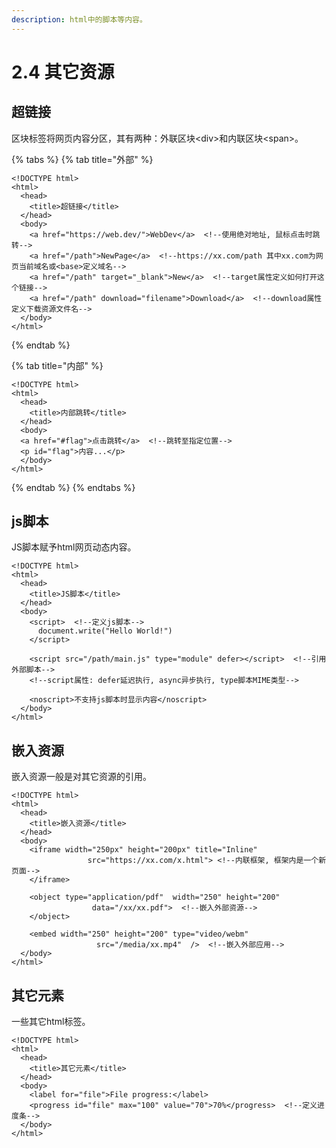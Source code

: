 ```yaml
---
description: html中的脚本等内容。
---
```


# 2.4 其它资源

## 超链接

区块标签将网页内容分区，其有两种：外联区块&lt;div&gt;和内联区块&lt;span&gt;。

{% tabs %}
{% tab title="外部" %}
```markup
<!DOCTYPE html>
<html>
  <head>
    <title>超链接</title>
  </head>
  <body>
    <a href="https://web.dev/">WebDev</a>  <!--使用绝对地址, 鼠标点击时跳转-->
    <a href="/path">NewPage</a>  <!--https://xx.com/path 其中xx.com为网页当前域名或<base>定义域名-->
    <a href="/path" target="_blank">New</a>  <!--target属性定义如何打开这个链接-->
    <a href="/path" download="filename">Download</a>  <!--download属性定义下载资源文件名-->
  </body>
</html>
```
{% endtab %}


{% tab title="内部" %}
```markup
<!DOCTYPE html>
<html>
  <head>
    <title>内部跳转</title>
  </head>
  <body>
  <a href="#flag">点击跳转</a>  <!--跳转至指定位置-->
  <p id="flag">内容...</p>
  </body>
</html>
```
{% endtab %}
{% endtabs %}

## js脚本

JS脚本赋予html网页动态内容。

```markup
<!DOCTYPE html>
<html>
  <head>
    <title>JS脚本</title>
  </head>
  <body>
    <script>  <!--定义js脚本-->
      document.write("Hello World!")
    </script>

    <script src="/path/main.js" type="module" defer></script>  <!--引用外部脚本-->
    <!--script属性: defer延迟执行, async异步执行, type脚本MIME类型-->

    <noscript>不支持js脚本时显示内容</noscript>
  </body>
</html>
```

## 嵌入资源

嵌入资源一般是对其它资源的引用。

```markup
<!DOCTYPE html>
<html>
  <head>
    <title>嵌入资源</title>
  </head>
  <body>
    <iframe width="250px" height="200px" title="Inline" 
                 src="https://xx.com/x.html"> <!--内联框架, 框架内是一个新页面-->
    </iframe>

    <object type="application/pdf"  width="250" height="200"
                  data="/xx/xx.pdf">  <!--嵌入外部资源-->
    </object>

    <embed width="250" height="200" type="video/webm"
                   src="/media/xx.mp4"  />  <!--嵌入外部应用-->
  </body>
</html>
```

## 其它元素

一些其它html标签。

```markup
<!DOCTYPE html>
<html>
  <head>
    <title>其它元素</title>
  </head>
  <body>
    <label for="file">File progress:</label>
    <progress id="file" max="100" value="70">70%</progress>  <!--定义进度条-->
  </body>
</html>
```


